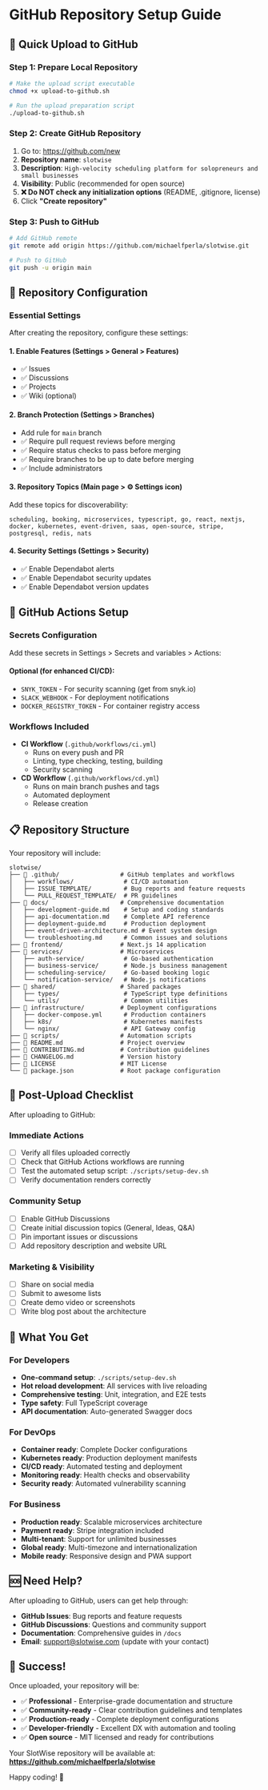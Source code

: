 # GitHub Repository Setup Guide

## 🚀 Quick Upload to GitHub

### Step 1: Prepare Local Repository

```bash
# Make the upload script executable
chmod +x upload-to-github.sh

# Run the upload preparation script
./upload-to-github.sh
```

### Step 2: Create GitHub Repository

1. Go to: https://github.com/new
2. **Repository name**: `slotwise`
3. **Description**:
   `High-velocity scheduling platform for solopreneurs and small businesses`
4. **Visibility**: Public (recommended for open source)
5. **❌ Do NOT check any initialization options** (README, .gitignore, license)
6. Click **"Create repository"**

### Step 3: Push to GitHub

```bash
# Add GitHub remote
git remote add origin https://github.com/michaelfperla/slotwise.git

# Push to GitHub
git push -u origin main
```

## 🔧 Repository Configuration

### Essential Settings

After creating the repository, configure these settings:

#### 1. Enable Features (Settings > General > Features)

- ✅ Issues
- ✅ Discussions
- ✅ Projects
- ✅ Wiki (optional)

#### 2. Branch Protection (Settings > Branches)

- Add rule for `main` branch
- ✅ Require pull request reviews before merging
- ✅ Require status checks to pass before merging
- ✅ Require branches to be up to date before merging
- ✅ Include administrators

#### 3. Repository Topics (Main page > ⚙️ Settings icon)

Add these topics for discoverability:

```
scheduling, booking, microservices, typescript, go, react, nextjs, docker, kubernetes, event-driven, saas, open-source, stripe, postgresql, redis, nats
```

#### 4. Security Settings (Settings > Security)

- ✅ Enable Dependabot alerts
- ✅ Enable Dependabot security updates
- ✅ Enable Dependabot version updates

## 🤖 GitHub Actions Setup

### Secrets Configuration

Add these secrets in Settings > Secrets and variables > Actions:

#### Optional (for enhanced CI/CD):

- `SNYK_TOKEN` - For security scanning (get from snyk.io)
- `SLACK_WEBHOOK` - For deployment notifications
- `DOCKER_REGISTRY_TOKEN` - For container registry access

### Workflows Included

- **CI Workflow** (`.github/workflows/ci.yml`)
  - Runs on every push and PR
  - Linting, type checking, testing, building
  - Security scanning
- **CD Workflow** (`.github/workflows/cd.yml`)
  - Runs on main branch pushes and tags
  - Automated deployment
  - Release creation

## 📋 Repository Structure

Your repository will include:

```
slotwise/
├── 📁 .github/                 # GitHub templates and workflows
│   ├── workflows/              # CI/CD automation
│   ├── ISSUE_TEMPLATE/         # Bug reports and feature requests
│   └── PULL_REQUEST_TEMPLATE/  # PR guidelines
├── 📁 docs/                    # Comprehensive documentation
│   ├── development-guide.md    # Setup and coding standards
│   ├── api-documentation.md    # Complete API reference
│   ├── deployment-guide.md     # Production deployment
│   ├── event-driven-architecture.md # Event system design
│   └── troubleshooting.md      # Common issues and solutions
├── 📁 frontend/                # Next.js 14 application
├── 📁 services/                # Microservices
│   ├── auth-service/           # Go-based authentication
│   ├── business-service/       # Node.js business management
│   ├── scheduling-service/     # Go-based booking logic
│   └── notification-service/   # Node.js notifications
├── 📁 shared/                  # Shared packages
│   ├── types/                  # TypeScript type definitions
│   └── utils/                  # Common utilities
├── 📁 infrastructure/          # Deployment configurations
│   ├── docker-compose.yml      # Production containers
│   ├── k8s/                    # Kubernetes manifests
│   └── nginx/                  # API Gateway config
├── 📁 scripts/                 # Automation scripts
├── 📄 README.md                # Project overview
├── 📄 CONTRIBUTING.md          # Contribution guidelines
├── 📄 CHANGELOG.md             # Version history
├── 📄 LICENSE                  # MIT License
└── 📄 package.json             # Root package configuration
```

## 🌟 Post-Upload Checklist

After uploading to GitHub:

### Immediate Actions

- [ ] Verify all files uploaded correctly
- [ ] Check that GitHub Actions workflows are running
- [ ] Test the automated setup script: `./scripts/setup-dev.sh`
- [ ] Verify documentation renders correctly

### Community Setup

- [ ] Enable GitHub Discussions
- [ ] Create initial discussion topics (General, Ideas, Q&A)
- [ ] Pin important issues or discussions
- [ ] Add repository description and website URL

### Marketing & Visibility

- [ ] Share on social media
- [ ] Submit to awesome lists
- [ ] Create demo video or screenshots
- [ ] Write blog post about the architecture

## 🎯 What You Get

### For Developers

- **One-command setup**: `./scripts/setup-dev.sh`
- **Hot reload development**: All services with live reloading
- **Comprehensive testing**: Unit, integration, and E2E tests
- **Type safety**: Full TypeScript coverage
- **API documentation**: Auto-generated Swagger docs

### For DevOps

- **Container ready**: Complete Docker configurations
- **Kubernetes ready**: Production deployment manifests
- **CI/CD ready**: Automated testing and deployment
- **Monitoring ready**: Health checks and observability
- **Security ready**: Automated vulnerability scanning

### For Business

- **Production ready**: Scalable microservices architecture
- **Payment ready**: Stripe integration included
- **Multi-tenant**: Support for unlimited businesses
- **Global ready**: Multi-timezone and internationalization
- **Mobile ready**: Responsive design and PWA support

## 🆘 Need Help?

After uploading to GitHub, users can get help through:

- **GitHub Issues**: Bug reports and feature requests
- **GitHub Discussions**: Questions and community support
- **Documentation**: Comprehensive guides in `/docs`
- **Email**: support@slotwise.com (update with your contact)

## 🎉 Success!

Once uploaded, your repository will be:

- ✅ **Professional** - Enterprise-grade documentation and structure
- ✅ **Community-ready** - Clear contribution guidelines and templates
- ✅ **Production-ready** - Complete deployment configurations
- ✅ **Developer-friendly** - Excellent DX with automation and tooling
- ✅ **Open source** - MIT licensed and ready for contributions

Your SlotWise repository will be available at:
**https://github.com/michaelfperla/slotwise**

Happy coding! 🚀
